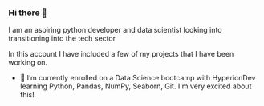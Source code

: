 ### Hi there 👋

<!--
**hmatias88/hmatias88** is a ✨ _special_ ✨ repository because its `README.md` (this file) appears on your GitHub profile.

Here are some ideas to get you started:

- 🔭 I’m currently working on ...
- 🌱 I’m currently learning ...
- 👯 I’m looking to collaborate on ...
- 🤔 I’m looking for help with ...
- 💬 Ask me about ...
- 📫 How to reach me: ...
- 😄 Pronouns: ...
- ⚡ Fun fact: ...
-->

I am an aspiring python developer and data scientist looking into transitioning into the tech sector

In this account I have included a few of my projects that I have been working on.

- 🌱 I’m currently enrolled on a Data Science bootcamp with HyperionDev learning Python, Pandas, NumPy, Seaborn, Git. I'm very excited about this!
